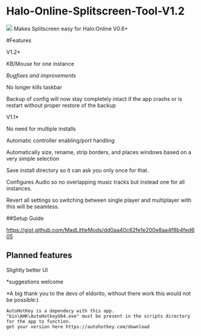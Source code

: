 # Halo-Online-Splitscreen-Tool-V1.2
<img src="https://i.imgur.com/7hetQGX.png"/>
Makes Splitscreen easy for Halo:Online V0.6+
	
#Features
	
V1.2*
	
KB/Mouse for one instance
	
*Bugfixes and improvements*
	
No longer kills taskbar
	
Backup of config will now stay completely intact if the app crashs or is restart without proper restore of the backup

V1.1*

No need for multiple installs

Automatic controller enabling/port handling

Automatically size, rename, strip borders, and places windows based on a very simple selection

Save install directory so it can ask you only once for that.

Configures Audio so no overlapping music tracks but instead one for all instances.

Revert all settings so switching between single player and multiplayer with this will be seamless.

##Setup Guide

 https://gist.github.com/MadLittleMods/dd0aa40c62fe1e200e8aa4f8b4fed605

## Planned features

Slightly better UI

*suggestions welcome

*A big thank you to the devs of eldorito, without there work this would not be possible:)

	AutoHotKey is a dependecy with this app.
	"bin\AHK\AutoHotkeyU64.exe" must be present in the scripts directory for the app to function.
	get your version here https://autohotkey.com/download
